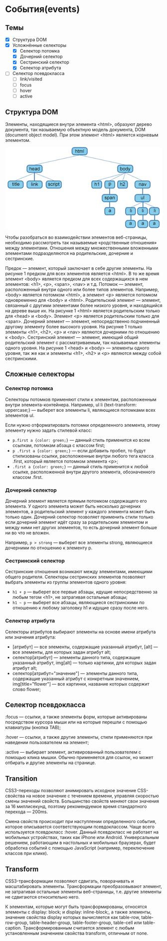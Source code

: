 # События(events)

## Темы
- [x] Структура DOM
- [x] Усложнённые селекторы
  - [x] Селектор потомка
  - [x] Дочерний селектор
  - [x] Сестринский селектор
  - [x] Селектор атрибута
- [ ] Селектор псевдокласса
  - [ ] link/visited
  - [ ] focus
  - [ ] hover
  - [ ] active

## Структура DOM

Элементы, находящиеся внутри элемента \<html>, образуют дерево документа, так называемую объектную модель документа, DOM (document object model). При этом элемент \<html> является корневым элементом.

![DOM](./asserts/DOM.png)

Чтобы разобраться во взаимодействии элементов веб-страницы, необходимо рассмотреть так называемые «родственные отношения» между элементами. Отношения между множественными вложенными элементами подразделяются на родительские, дочерние и сестринские.

Предок — элемент, который заключает в себе другие элементы. На рисунке 1 предком для всех элементов является \<html>. В то же время элемент \<body> является предком для всех содержащихся в нем элементов: \<h1>, \<p>, \<span>, \<nav> и т.д.
Потомок — элемент, расположенный внутри одного или более типов элементов. Например, \<body> является потомком \<html>, а элемент \<p> является потомком одновременно для \<body> и \<html>.
Родительский элемент — элемент, связанный с другими элементами более низкого уровня, и находящийся на дереве выше их. На рисунке 1 \<html> является родительским только для \<head> и \<body>. Элемент \<p> является родительским только для \<span>.
Дочерний элемент — элемент, непосредственно подчиненный другому элементу более высокого уровня. На рисунке 1 только элементы \<h1>, \<h2>, \<p> и \<nav> являются дочерними по отношению к \<body>.
Сестринский элемент — элемент, имеющий общий родительский элемент с рассматриваемым, так называемые элементы одного уровня. На рисунке 1 \<head> и \<body> — элементы одного уровня, так же как и элементы \<h1>, \<h2> и \<p> являются между собой сестринскими.

## Сложные селекторы

### Селектор потомка

Селекторы потомков применяют стили к элементам, расположенным внутри элемента-контейнера. Например, ul li {text-transform: uppercase;} — выберет все элементы li, являющиеся потомками всех элементов ul.

Если нужно отформатировать потомки определенного элемента, этому элементу нужно задать стилевой класс:

- ```p.first a {color: green;}``` — данный стиль применится ко всем ссылкам, потомкам абзаца с классом first;
- ```p .first a {color: green;}``` — если добавить пробел, то будут стилизованы ссылки, расположенные внутри любого тега класса .first, который является потомком элемента \<p>;
- ```.first a {color: green;}``` — данный стиль применится к любой ссылке, расположенной внутри другого элемента, обозначенного классом .first.

### Дочерний селектор

Дочерний элемент является прямым потомком содержащего его элемента. У одного элемента может быть несколько дочерних элементов, а родительский элемент у каждого элемента может быть только один. Дочерний селектор позволяет применить стили только если дочерний элемент идёт сразу за родительским элементом и между ними нет других элементов, то есть дочерний элемент больше ни во что не вложен.

Например, ```p > strong``` — выберет все элементы strong, являющиеся дочерними по отношению к элементу p.

### Сестринский селектор
Сестринские отношения возникают между элементами, имеющими общего родителя. Селекторы сестринских элементов позволяют выбрать элементы из группы элементов одного уровня:

- ```h1 + p``` — выберет все первые абзацы, идущие непосредственно за любым тегом \<h1>, не затрагивая остальные абзацы;
- ```h1 ~ p``` — выберет все абзацы, являющиеся сестринскими по отношению к любому заголовку h1 и идущие сразу после него.

### Селектор атрибута
Селекторы атрибутов выбирают элементы на основе имени атрибута или значения атрибута:

- [атрибут] — все элементы, содержащие указанный атрибут, [alt] — все элементы, для которых задан атрибут alt;
- селектор[атрибут] — элементы данного типа, содержащие указанный атрибут, img[alt] — только картинки, для которых задан атрибут alt;
- селектор[атрибут="значение"] — элементы данного типа, содержащие указанный атрибут с конкретным значением, img[title="flower"] — все картинки, название которых содержит слово flower;

## Селектор псевдокласса

:focus — ссылки, а также элементы форм, которые активированы посредством курсора мыши или на которые перешли с помощью клавиатуры (кнопка TAB);

:hover — ссылки, а также другие элементы, стили применяются при наведении пользователем на элемент;

:active — выбирает элемент, активированный пользователем с помощью клика мышки. Обычно применяется для ссылок, но может отбирать и другие элементы на странице.

## Transition

CSS3-переходы позволяют анимировать исходное значение CSS-свойства на новое значение с течением времени, управляя скоростью смены значений свойств. Большинство свойств меняют свои значения за 16 миллисекунд, поэтому рекомендуемое время стандартного перехода — 200ms.

Смена свойств происходит при наступлении определенного события, которое описывается соответствующим псевдоклассом. Чаще всего используется псевдокласс :hover. Данный псевдокласс не работает на мобильных устройствах, таких как iPhone или Android. Универсальным решением, работающим в настольных и мобильных браузерах, будет обработка событий с помощью JavaScript (например, переключение классов при клике).

## Transform

CSS3-трансформации позволяют сдвигать, поворачивать и масштабировать элементы. Трансформации преобразовывают элемент, не затрагивая остальные элементы веб-страницы, т.е. другие элементы не сдвигаются относительно него.

К элементам, которые могут быть трансформированы, относятся элементы с display: block; и display: inline-block;, а также элементы, значение свойства display которых вычисляется как table-row, table-row-group, table-header-group, table-footer-group, table-cell или table-caption. Трансформированным считается элемент с любым установленным значением свойства transform, отличным от none.